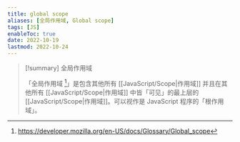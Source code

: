 ```yaml
---
title: global scope
aliases: [全局作用域, Global scope]
tags: [JS]
enableToc: true
date: 2022-10-19
lastmod: 2022-10-24
---
```


> [!summary] 全局作用域
>
>「全局作用域 [^1]」是包含其他所有 [[JavaScript/Scope|作用域]] 并且在其他所有 [[JavaScript/Scope|作用域]] 中皆「可见」的最上层的 [[JavaScript/Scope|作用域]]。可以视作是 JavaScript 程序的「根作用域」。

[^1]:<https://developer.mozilla.org/en-US/docs/Glossary/Global_scope>
